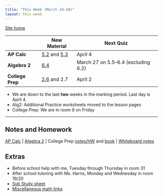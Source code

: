 ```yaml
---
title: "This Week (March 24–28)"
layout: this-week
---
```


[Site home](./)

|                  | New Material                                                                                                       | Next Quiz                           |
| ---------------- | ------------------------------------------------------------------------------------------------------------------ | ----------------------------------- |
| **AP Calc**      | [5.2](./calc-for-ap-larson/5.2-growth-and-decay.md) and [5.3](./calc-for-ap-larson/5.3-separation-of-variables.md) | April 4                             |
| **Algebra 2**    | [6.4](./envision-algebra-2/6-4-logarithmic-functions.md)                                                           | March 27 on 5.5–6.4 (excluding 6.2) |
| **College Prep** | [2.6](./openstax-elementary-algebra-2e/2-6-solve-a-formula-for-a-specific-variable.md) and 2.7                     | April 2                             |

- We are down to the last **two** weeks in the marking period. Last day is April 4.
- Alg2: Additional Practice worksheets moved to the lesson pages
- College Prep: We are in room 8 on Friday

---

## Notes and Homework

[AP Calc](./calc-for-ap-larson/) \| [Algebra 2](./envision-algebra-2/) \| College Prep [notes/HW](./openstax-elementary-algebra-2e/) and [book](https://openstax.org/books/elementary-algebra-2e/pages/2-introduction) \| [Whiteboard notes](https://1drv.ms/o/c/c4097c61e06a2b97/EpojsyS4IFdOp0qZoDZdHikBZAinLWQ3ncbWjBZVKo0vtQ?e=5egVmL)

## Extras

- Before school help with me, Tuesday through Thursday in room 31
- After school tutoring with Ms. Harris, Monday and Wednesday in room 19/20
- [Sub Study sheet](https://docs.google.com/spreadsheets/d/1cOCYZAF-hvZ42TtM_6EWiE3OjpTO7w4Vou7y87UMICU/edit?pli=1&gid=0#gid=0)
- [Miscellaneous math links](./misc/math-links.md)
